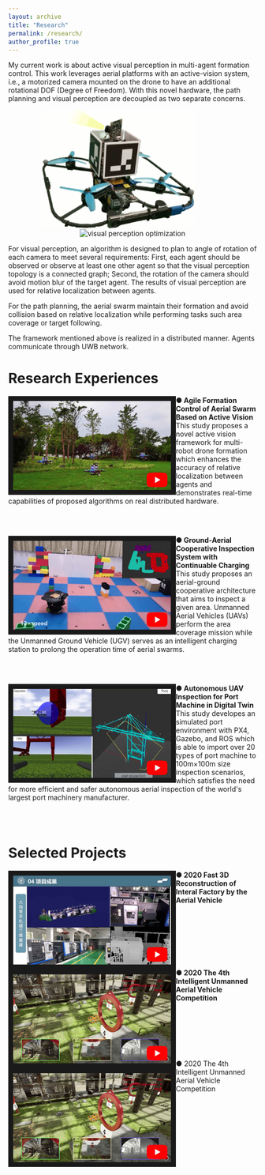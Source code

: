 ```yaml
---
layout: archive
title: "Research"
permalink: /research/
author_profile: true
---
```


My current work is about active visual perception in multi-agent formation control. This work leverages aerial platforms with an active-vision system, i.e., a motorized camera mounted on the drone to have an additional rotational DOF (Degree of Freedom). With this novel hardware, the path planning and visual perception are decoupled as two separate concerns. 

<div align="center">
 <img src="/images/active-vision-system.gif"  width = "310" height = "240" alt="active-vision system" align="center" />
 &emsp;&emsp;&emsp;&emsp;
 <img src="/images/opt-vision.gif"  width = "240" height = "240" alt="visual perception optimization" align="center" />
</div>


For visual perception, an algorithm is designed to plan to angle of rotation of each camera to meet several requirements: First, each agent should be observed or observe at least one other agent so that the visual perception topology is a connected graph; Second, the rotation of the camera should avoid motion blur of the target agent. The results of visual perception are used for relative localization between agents.

For the path planning, the aerial swarm maintain their formation and avoid collision based on relative localization while performing tasks such area coverage or target following. 

The framework mentioned above is realized in a distributed manner. Agents communicate through UWB network.

Research Experiences
======
<div >
 <a href="https://www.youtube.com/watch?v=pyMY54b_c-4" target="_blank">
    <img src="/images/active-vision.png" align = "left" alt="active vision" width="320" height="180" border="10" style="vertical-align:middle"/>
  </a>
 <p> 
   <b>● Agile Formation Control of Aerial Swarm Based on Active Vision</b>
  <br>
   This study proposes a novel active vision framework for multi-robot drone formation which enhances the accuracy of relative localization between agents and demonstrates real-time capabilities of proposed algorithms on real distributed hardware. 
 </p>
</div>
<br /><br />


<div>
 <a href="https://www.youtube.com/watch?v=VPgk_Q9hdwE" target="_blank">
   <img src="/images/ground-aerial.png" align = "left" alt="ground-aerial inspection" width="320" height="180" border="10" style="vertical-align:middle" />
 </a>
 <p> 
   <b>● Ground-Aerial Cooperative Inspection System with Continuable Charging</b>
  <br />
   This study proposes an aerial-ground cooperative architecture that aims to inspect a given area. Unmanned Aerial Vehicles (UAVs) perform the area coverage mission while the Unmanned Ground Vehicle (UGV) serves as an intelligent charging station to prolong the operation time of aerial swarms.
  </p>
</div>
<br /><br />


<div>
 <a href="https://www.youtube.com/watch?v=nDiZuc0lM-s" target="_blank">
   <img src="/images/quayside-inspection.png" align = "left" alt="quayside inspection" width="320" height="180" border="10" style="vertical-align:middle" />
 </a>
 <p> 
   <b>● Autonomous UAV Inspection for Port Machine in Digital Twin</b>
  <br />
   This study	developes an simulated port environment with PX4, Gazebo, and ROS which is able to import over 20 types of port machine to 100m×100m size inspection scenarios, which satisfies the need for more efficient and safer autonomous aerial inspection of the world's largest port machinery manufacturer.
  </p>
</div>
<br /><br />


Selected Projects
======
<div style="margin:10 width:100%" >
<a href="https://www.youtube.com/watch?v=k0W_9xlVHAk" target="_blank">
   <img src="/images/3D-reconstruction.png" align = "left" alt="quayside inspection" width="320" height="180" border="10" style="vertical-align:middle" />
 </a>
<p> 
   <b>● 2020 Fast 3D Reconstruction of Interal Factory by the Aerial Vehicle </b>
   <br /><br /><br /><br /><br />
</p>
</div>
<br /><br />


<div style="margin:10 width:100%" >
 <a href="https://www.youtube.com/watch?v=wfi7CVHrzNU" target="_blank">
   <img src="/images/drone-competition.png" align = "left" alt="drone-competition" width="320" height="180" border="10" style="vertical-align:middle" />
 </a>
 <p> 
   <b>● 2020 The 4th Intelligent Unmanned Aerial Vehicle Competition </b>
   <br /><br /><br /><br /><br />
  </p>
</div>
<br /><br />

<div style="margin:10 width:100%" >
 <a href="https://www.youtube.com/watch?v=wfi7CVHrzNU" target="_blank">
   <img src="/images/drone-competition.png" align = "left" alt="drone-competition" width="320" height="180" border="10" style="vertical-align:text-bottom" />
 </a>
 <span>● 2020 The 4th Intelligent Unmanned Aerial Vehicle Competition</span>
</div>

